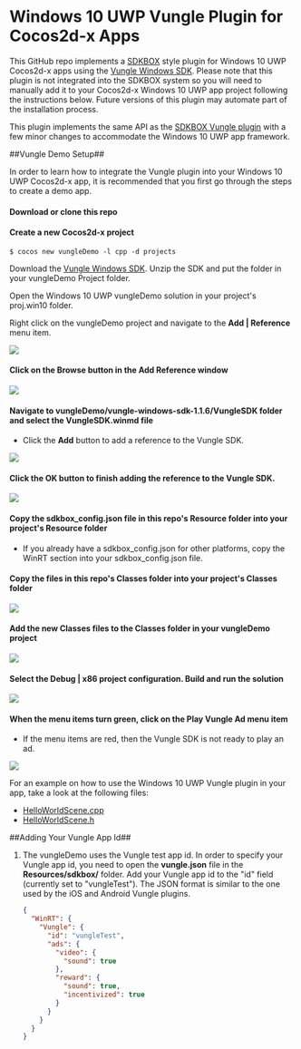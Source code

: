 # Windows 10 UWP Vungle Plugin for Cocos2d-x Apps


This GitHub repo implements a [SDKBOX](http://www.sdkbox.com/) style plugin for Windows 10 UWP Cocos2d-x apps using the [Vungle Windows SDK](https://v.vungle.com/sdk). 
Please note that this plugin is not integrated into the SDKBOX system so you will need to manually add it to your Cocos2d-x Windows 10 UWP app project following the instructions below.
Future versions of this plugin may automate part of the installation process.

This plugin implements the same API as the [SDKBOX Vungle plugin](http://docs.sdkbox.com/en/plugins/vungle/v3-cpp/) with a few minor changes to accommodate the Windows 10 UWP app framework.

##Vungle Demo Setup##

In order to learn how to integrate the Vungle plugin into your Windows 10 UWP Cocos2d-x app, it is recommended that you first go through the steps to create a demo app.


#### Download or clone this repo ####


#### Create a new Cocos2d-x project ####

	$ cocos new vungleDemo -l cpp -d projects

Download the [Vungle Windows SDK](https://v.vungle.com/sdk). Unzip the SDK and put the folder in your vungleDemo Project folder.

Open the Windows 10 UWP vungleDemo solution in your project's proj.win10 folder.


Right click on the vungleDemo project and navigate to the **Add | Reference** menu item.

![](Images/add-reference.png "")

    
#### Click on the Browse button in the Add Reference window ####

![](Images/browse-reference.png "")


#### Navigate to **vungleDemo/vungle-windows-sdk-1.1.6/VungleSDK** folder and select the **VungleSDK.winmd** file ####
* Click the **Add** button to add a reference to the Vungle SDK.

![](Images/vungle-winmd.png "")


#### Click the **OK** button to finish adding the reference to the Vungle SDK. ####

![](Images/add-reference-complete.png "")


#### Copy the sdkbox_config.json file in this repo's Resource folder into your project's Resource folder ####
* If you already have a sdkbox_config.json for other platforms, copy the WinRT section into your sdkbox_config.json file.

#### Copy the files in this repo's Classes folder into your project's Classes folder ####

![](Images/classes.png "")

#### Add the new Classes files to the Classes folder in your vungleDemo project ####

![](Images/add-classes-files.png "")

#### Select the Debug | x86 project configuration. Build and run the solution ####

![](Images/vungle-app.png "")
    
#### When the menu items turn green, click on the **Play Vungle Ad** menu item ####
* If the menu items are red, then the Vungle SDK is not ready to play an ad.

![](Images/ad.png "")
    
For an example on how to use the Windows 10 UWP Vungle plugin in your app, take a look at the following files:
 
* [HelloWorldScene.cpp](https://github.com/stammen/win10-vungle-sdkbox/blob/master/Classes/HelloWorldScene.cpp)
* [HelloWorldScene.h](https://github.com/stammen/win10-vungle-sdkbox/blob/master/Classes/HelloWorldScene.h) 

##Adding Your Vungle App Id##

1. The vungleDemo uses the Vungle test app id. In order to specify your Vungle app id, you need to open the **vungle.json** file in the **Resources/sdkbox/** folder. 
Add your Vungle app id to the "id" field (currently set to "vungleTest"). The JSON format is similar to the one used by the iOS and Android Vungle plugins.

    ```json
    {
      "WinRT": {
        "Vungle": {
          "id": "vungleTest",
          "ads": {
            "video": {
              "sound": true
            },
            "reward": {
              "sound": true,
              "incentivized": true
            }
          }
        }
      }
    }

    ```


